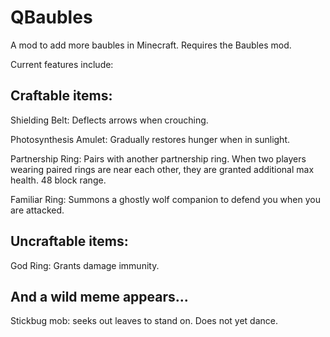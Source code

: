 # QBaubles
A mod to add more baubles in Minecraft. Requires the Baubles mod.

Current features include:

Craftable items:
--------------------
Shielding Belt: Deflects arrows when crouching.

Photosynthesis Amulet: Gradually restores hunger when in sunlight.

Partnership Ring: Pairs with another partnership ring. When two players wearing paired rings are near each other, they are granted additional max health. 48 block range.

Familiar Ring: Summons a ghostly wolf companion to defend you when you are attacked.


Uncraftable items:
--------------------
God Ring: Grants damage immunity.


And a wild meme appears...
--------------------
Stickbug mob: seeks out leaves to stand on. Does not yet dance.

